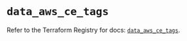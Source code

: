 # `data_aws_ce_tags`

Refer to the Terraform Registry for docs: [`data_aws_ce_tags`](https://registry.terraform.io/providers/hashicorp/aws/6.11.0/docs/data-sources/ce_tags).
